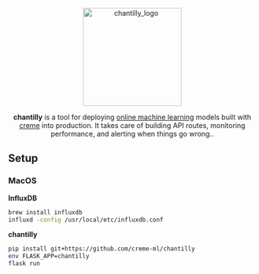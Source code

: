 <p align="center">
  <img height="200px" src="https://docs.google.com/drawings/d/e/2PACX-1vQ0AFza3nHkrhe0Fam_NAZF5wgGzskKTV5To4cfHAmrCuhr3cZnJiZ3pD1OfXVP72A435b5IlsduoQC/pub?w=580&h=259" alt="chantilly_logo">
</p>

<p align="center">
  <b>chantilly</b> is a tool for deploying <a href="https://www.wikiwand.com/en/Online_machine_learning">online machine learning</a> models built with <a href="https://github.com/creme-ml/creme">creme</a> into production. It takes care of building API routes, monitoring performance, and alerting when things go wrong.</b>.
</p>

## Setup

### MacOS

**InfluxDB**

```sh
brew install influxdb
influxd -config /usr/local/etc/influxdb.conf
```

**chantilly**

```sh
pip install git+https://github.com/creme-ml/chantilly
env FLASK_APP=chantilly
flask run
```

